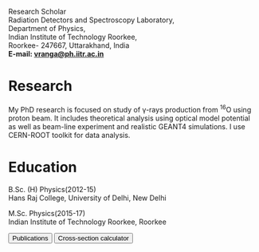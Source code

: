 Research Scholar\
Radiation Detectors and Spectroscopy Laboratory,\
Department of Physics,\
Indian Institute of Technology Roorkee,\
Roorkee- 247667, Uttarakhand, India\
**E-mail: vranga@ph.iitr.ac.in**

# Research
My PhD research is focused on study of &gamma;-rays production from <sup>16</sup>O using proton beam. It includes theoretical analysis using optical model potential as well as beam-line experiment and realistic GEANT4 simulations. I use CERN-ROOT toolkit for data analysis.

# Education
B.Sc. (H) Physics(2012-15)\
Hans Raj College, University of Delhi, New Delhi

M.Sc. Physics(2015-17)\
Indian Institute of Technology Roorkee, Roorkee


<a href="https://rangavirender.github.io/mywebsite/publications">
<input type=button style=display:inline-block;
 padding:0.3em 1.2em;
 margin:0 0.1em 0.1em 0;
 border:0.16em solid rgba(255,255,255,0);
 border-radius:2em;
 box-sizing: border-box;
 text-decoration:none;
 font-family:'Roboto',sans-serif;
 font-weight:300;
 color:#FFFFFF;
 text-shadow: 0 0.04em 0.04em rgba(0,0,0,0.35);
 text-align:center;
 transition: all 0.2s; value="Publications"></a>

<a href="https://rangavirender.github.io/mywebsite/crxncal">
<input type=button value="Cross-section calculator"></a>
 
